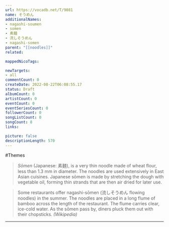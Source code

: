 ```yaml
---
url: https://vocadb.net/T/9081
name: そうめん
additionalNames: 
- nagashi-soumen
- somen
- 素麺
- 流しそうめん
- nagashi-somen
parent: "[[noodles]]"
related:

mappedNicoTags:

newTargets:
- all
commentCount: 0
createDate: 2022-08-22T06:08:55.17
status: Draft
albumCount: 0
artistCount: 0
eventCount: 0
eventSeriesCount: 0
followerCount: 0
songListCount: 0
songCount: 8
links: 

picture: false
descriptionLength: 570
---
```


#Themes

> _Sōmen_ (Japanese: 素麺), is a very thin noodle made of wheat flour, less than 1.3 mm in diameter. The noodles are used extensively in East Asian cuisines. Japanese sōmen is made by stretching the dough with vegetable oil, forming thin strands that are then air dried for later use.

>Some restaurants offer nagashi-sōmen (流しそうめん flowing noodles) in the summer. The noodles are placed in a long flume of bamboo across the length of the restaurant. The flume carries clear, ice-cold water. As the sōmen pass by, diners pluck them out with their chopsticks.  _(Wikipedia)_

---

